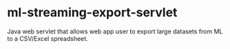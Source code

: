 # ml-streaming-export-servlet
Java web servlet that allows web app user to export large datasets from ML to a CSV/Excel spreadsheet.
